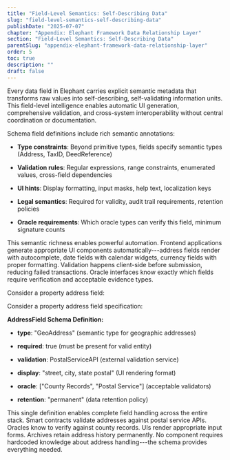```yaml
---
title: "Field-Level Semantics: Self-Describing Data"
slug: "field-level-semantics-self-describing-data"
publishDate: "2025-07-07"
chapter: "Appendix: Elephant Framework Data Relationship Layer"
section: "Field-Level Semantics: Self-Describing Data"
parentSlug: "appendix-elephant-framework-data-relationship-layer"
order: 5
toc: true
description: ""
draft: false
---
```


Every data field in Elephant carries explicit semantic metadata that transforms raw values into self-describing,
self-validating information units. This field-level intelligence enables automatic UI generation, comprehensive
validation, and cross-system interoperability without central coordination or documentation.

Schema field definitions include rich semantic annotations:

- **Type constraints**: Beyond primitive types, fields specify semantic types (Address, TaxID, DeedReference)

- **Validation rules**: Regular expressions, range constraints, enumerated values, cross-field dependencies

- **UI hints**: Display formatting, input masks, help text, localization keys

- **Legal semantics**: Required for validity, audit trail requirements, retention policies

- **Oracle requirements**: Which oracle types can verify this field, minimum signature counts

This semantic richness enables powerful automation. Frontend applications generate appropriate UI components
automatically---address fields render with autocomplete, date fields with calendar widgets, currency fields with proper
formatting. Validation happens client-side before submission, reducing failed transactions. Oracle interfaces know
exactly which fields require verification and acceptable evidence types.

Consider a property address field:

Consider a property address field specification:

**AddressField Schema Definition:**

- **type**: \"GeoAddress\" (semantic type for geographic addresses)

- **required**: true (must be present for valid entity)

- **validation**: PostalServiceAPI (external validation service)

- **display**: \"street, city, state postal\" (UI rendering format)

- **oracle**: \[\"County Records\", \"Postal Service\"\] (acceptable validators)

- **retention**: \"permanent\" (data retention policy)

This single definition enables complete field handling across the entire stack. Smart contracts validate addresses
against postal service APIs. Oracles know to verify against county records. UIs render appropriate input forms. Archives
retain address history permanently. No component requires hardcoded knowledge about address handling---the schema
provides everything needed.
